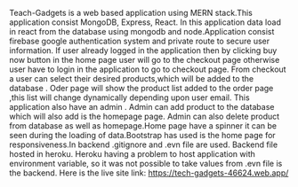 Teach-Gadgets is a web based application using MERN stack.This application consist  MongoDB, Express, React. In this application data  load  in react from the database using mongodb and node.Application consist firebase google authentication system and private route to secure user information. If user already logged in the application then by  clicking buy now button in the home page user will go to the checkout page otherwise user have to login in the application to  go to checkout page. From checkout a user can select their desired  products,which will be added to the database . Oder page will show the product list added to the order page ,this list will  change dynamically depending upon user email. This application also have an admin . Admin can add product to the database which will also add is the homepage page. Admin can also delete product from database as well as homepage.Home page have a spinner it can be seen during the loading of data.Bootstrap has used is the home page for responsiveness.In backend .gitignore and .evn file are  used. Backend file hosted in heroku. Heroku having a problem to host application with environment variable, so it was not possible to take values from  .evn file is the backend. Here is the live site link: https://tech-gadgets-46624.web.app/